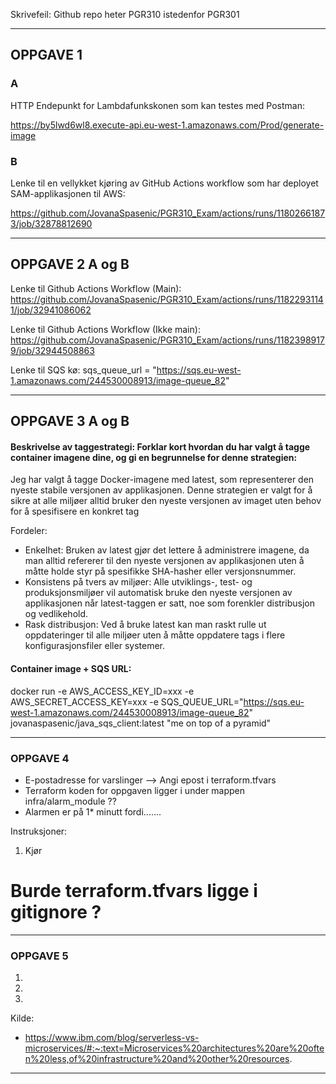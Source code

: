 Skrivefeil: Github repo heter PGR310 istedenfor PGR301

-----

## OPPGAVE 1
### A
HTTP Endepunkt for Lambdafunkskonen som kan testes med Postman:

https://by5lwd6wl8.execute-api.eu-west-1.amazonaws.com/Prod/generate-image




### B 
Lenke til en vellykket kjøring av GitHub Actions
workflow som har deployet SAM-applikasjonen til AWS:

https://github.com/JovanaSpasenic/PGR310_Exam/actions/runs/11802661873/job/32878812690 

---

## OPPGAVE 2 A og B

Lenke til Github Actions Workflow (Main):
https://github.com/JovanaSpasenic/PGR310_Exam/actions/runs/11822931141/job/32941086062

Lenke til Github Actions Workflow (Ikke main):
https://github.com/JovanaSpasenic/PGR310_Exam/actions/runs/11823989179/job/32944508863

Lenke til SQS kø:
sqs_queue_url = "https://sqs.eu-west-1.amazonaws.com/244530008913/image-queue_82"

---

## OPPGAVE 3 A og B

#### Beskrivelse av taggestrategi: Forklar kort hvordan du har valgt å tagge container imagene dine, og gi en begrunnelse for denne strategien:
Jeg har valgt å tagge Docker-imagene med latest, som representerer den nyeste stabile versjonen av applikasjonen. Denne strategien er valgt for å sikre at alle miljøer alltid bruker den nyeste versjonen av imaget uten behov for å spesifisere en konkret tag

Fordeler:
- Enkelhet: Bruken av latest gjør det lettere å administrere imagene, da man alltid refererer til den nyeste versjonen av applikasjonen uten å måtte holde styr på spesifikke SHA-hasher eller versjonsnummer.
- Konsistens på tvers av miljøer: Alle utviklings-, test- og produksjonsmiljøer vil automatisk bruke den nyeste versjonen av applikasjonen når latest-taggen er satt, noe som forenkler distribusjon og vedlikehold.
- Rask distribusjon: Ved å bruke latest kan man raskt rulle ut oppdateringer til alle miljøer uten å måtte oppdatere tags i flere konfigurasjonsfiler eller systemer.



#### Container image + SQS URL:

docker run -e AWS_ACCESS_KEY_ID=xxx -e AWS_SECRET_ACCESS_KEY=xxx -e SQS_QUEUE_URL="https://sqs.eu-west-1.amazonaws.com/244530008913/image-queue_82" jovanaspasenic/java_sqs_client:latest "me on top of a pyramid"



---

### OPPGAVE 4

- E-postadresse for varslinger --> Angi epost i terraform.tfvars
- Terraform koden for oppgaven ligger i under mappen infra/alarm_module ??
- Alarmen er på 1* minutt fordi.......

Instruksjoner:
1. Kjør 

# Burde terraform.tfvars ligge i gitignore ?

---

### OPPGAVE 5 

1. 
2. 
3. 


Kilde: 

- https://www.ibm.com/blog/serverless-vs-microservices/#:~:text=Microservices%20architectures%20are%20often%20less,of%20infrastructure%20and%20other%20resources.

----